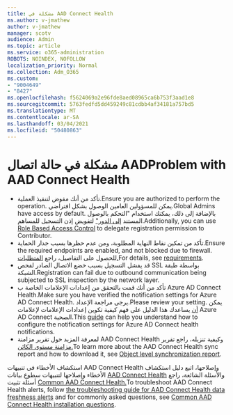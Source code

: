 ```yaml
---
title: مشكلة في AAD Connect Health
ms.author: v-jmathew
author: v-jmathew
manager: scotv
audience: Admin
ms.topic: article
ms.service: o365-administration
ROBOTS: NOINDEX, NOFOLLOW
localization_priority: Normal
ms.collection: Adm_O365
ms.custom:
- "9004649"
- "8427"
ms.openlocfilehash: f5624069a2e96fde8aed08965ca6b753f3aad1e8
ms.sourcegitcommit: 5763fedfd5dd459249c81cdbb4af34181a757bd5
ms.translationtype: MT
ms.contentlocale: ar-SA
ms.lasthandoff: 03/04/2021
ms.locfileid: "50480863"
---
```

# <a name="problem-with-aad-connect-health"></a><span data-ttu-id="e0952-102">مشكلة في حالة اتصال AAD</span><span class="sxs-lookup"><span data-stu-id="e0952-102">Problem with AAD Connect Health</span></span>

- <span data-ttu-id="e0952-103">تأكد من أنك مفوض لتنفيذ العملية.</span><span class="sxs-lookup"><span data-stu-id="e0952-103">Ensure you are authorized to perform the operation.</span></span> <span data-ttu-id="e0952-104">يمكن للمسؤولين العامين الوصول بشكل افتراضي.</span><span class="sxs-lookup"><span data-stu-id="e0952-104">Global Admins have access by default.</span></span> <span data-ttu-id="e0952-105">بالإضافة إلى ذلك، يمكنك استخدام "التحكم بالوصول المستند [إلى الدور"](https://docs.microsoft.com/azure/active-directory/connect-health/active-directory-aadconnect-health-operations) لتفويض إذن التسجيل للمساهم.</span><span class="sxs-lookup"><span data-stu-id="e0952-105">Additionally, you can use [Role Based Access Control](https://docs.microsoft.com/azure/active-directory/connect-health/active-directory-aadconnect-health-operations) to delegate registration permission to Contributor.</span></span>
- <span data-ttu-id="e0952-106">تأكد من تمكين نقاط النهاية المطلوبة، ومن عدم حظرها بسبب جدار الحماية.</span><span class="sxs-lookup"><span data-stu-id="e0952-106">Ensure the required endpoints are enabled, and not blocked due to firewall.</span></span> <span data-ttu-id="e0952-107">للحصول على التفاصيل، راجع [المتطلبات.](https://docs.microsoft.com/azure/active-directory/hybrid/how-to-connect-health-agent-install)</span><span class="sxs-lookup"><span data-stu-id="e0952-107">For details, see [requirements](https://docs.microsoft.com/azure/active-directory/hybrid/how-to-connect-health-agent-install).</span></span>
- <span data-ttu-id="e0952-108">قد يفشل التسجيل بسبب خضع الاتصال الصادر لفحص SSL بواسطة طبقة الشبكة.</span><span class="sxs-lookup"><span data-stu-id="e0952-108">Registration can fail due to outbound communication being subjected to SSL inspection by the network layer.</span></span>
- <span data-ttu-id="e0952-109">تأكد من أنك قمت بالتحقق من إعدادات الإعلامات الخاصة ب Azure AD Connect Health.</span><span class="sxs-lookup"><span data-stu-id="e0952-109">Make sure you have verified the notification settings for Azure AD Connect Health.</span></span> <span data-ttu-id="e0952-110">يرجى مراجعة الإعداد.</span><span class="sxs-lookup"><span data-stu-id="e0952-110">Please review your setting.</span></span> <span data-ttu-id="e0952-111">يمكن [أن](https://docs.microsoft.com/azure/active-directory/hybrid/how-to-connect-health-operations) يساعدك هذا الدليل على فهم كيفية تكوين إعدادات الإعلامات لإعلامات Azure AD Connect الصحية.</span><span class="sxs-lookup"><span data-stu-id="e0952-111">This [guide](https://docs.microsoft.com/azure/active-directory/hybrid/how-to-connect-health-operations) can help you understand how to configure the notification settings for Azure AD Connect health notifications.</span></span>
- <span data-ttu-id="e0952-112">لمعرفة المزيد حول تقرير مزامنة AAD Connect Health وكيفية تنزيله، راجع تقرير [مزامنة مستوى الكائن.](https://docs.microsoft.com/azure/active-directory/hybrid/how-to-connect-health-sync)</span><span class="sxs-lookup"><span data-stu-id="e0952-112">To learn more about the AAD Connect Health sync report and how to download it, see [Object level synchronization report](https://docs.microsoft.com/azure/active-directory/hybrid/how-to-connect-health-sync).</span></span>

<span data-ttu-id="e0952-113">استكشاف الأخطاء في تنبيهات AAD Connect Health وإصلاحها، اتبع دليل استكشاف الأخطاء وإصلاحها لتنبيهات سطوع بيانات [AAD Connect Health](https://docs.microsoft.com/azure/active-directory/hybrid/how-to-connect-health-data-freshness) والأسئلة الشائعة، راجع أسئلة تثبيت [Common AAD Connect Health.](https://docs.microsoft.com/azure/active-directory/hybrid/reference-connect-health-faq)</span><span class="sxs-lookup"><span data-stu-id="e0952-113">To troubleshoot AAD Connect Health alerts, follow [the troubleshooting guide for AAD Connect Health data freshness alerts](https://docs.microsoft.com/azure/active-directory/hybrid/how-to-connect-health-data-freshness) and for commonly asked questions, see [Common AAD Connect Health installation questions](https://docs.microsoft.com/azure/active-directory/hybrid/reference-connect-health-faq).</span></span>
